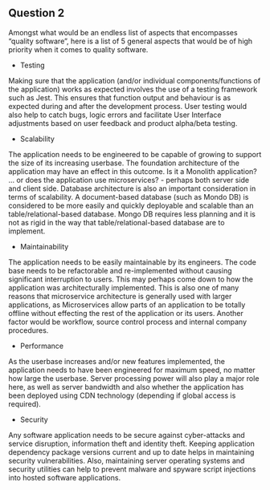 ## Question 2

Amongst what would be an endless list of aspects that encompasses “quality software”, here is a list of 5 general aspects that would be of high priority when it comes to quality software.


- Testing

Making sure that the application (and/or individual components/functions of the application) works as expected involves the use of a testing framework such as Jest. This ensures that function output and behaviour is as expected during and after the development process. User testing would also help to catch bugs, logic errors and facilitate User Interface adjustments based on user feedback and product alpha/beta testing.

- Scalability

The application needs to be engineered to be capable of growing to support the size of its increasing userbase. The foundation architecture of the application may have an effect in this outcome. Is it a Monolith application? ... or does the application use microservices? - perhaps both server side and client side. Database architecture is also an important consideration in terms of scalability. A document-based database (such as Mondo DB) is considered to be more easily and quickly deployable and scalable than an table/relational-based database. Mongo DB requires less planning and it is not as rigid in the way that table/relational-based database are to implement.

- Maintainability

The application needs to be easily maintainable by its engineers. The code base needs to be refactorable and re-implemented without causing significant interruption to users. This may perhaps come down to how the application was architecturally implemented. This is also one of many reasons that microservice architecture is generally used with larger applications, as Microservices allow parts of an application to be totally offline without effecting the rest of the application or its users. Another factor would be workflow, source control process and internal company procedures.

- Performance

As the userbase increases and/or new features implemented, the application needs to have been engineered for maximum speed, no matter how large the userbase. Server processing power will also play a major role here, as well as server bandwidth and also whether the application has been deployed using CDN technology (depending if global access is required).

- Security

Any software application needs to be secure against cyber-attacks and service disruption, information theft and identity theft. Keeping application dependency package versions current and up to date helps in maintaining security vulnerabilities. Also, maintaining server operating systems and security utilities can help to prevent malware and spyware script injections into hosted software applications.